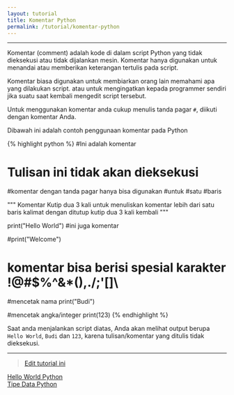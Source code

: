 ```yaml
---
layout: tutorial
title: Komentar Python
permalink: /tutorial/komentar-python
---
```


---

Komentar (comment) adalah kode di dalam script Python yang tidak dieksekusi atau tidak dijalankan mesin. Komentar hanya digunakan untuk menandai atau memberikan keterangan tertulis pada script.

Komentar biasa digunakan untuk membiarkan orang lain memahami apa yang dilakukan script. atau untuk mengingatkan kepada programmer sendiri jika suatu saat kembali mengedit script tersebut.

Untuk menggunakan komentar anda cukup menulis tanda pagar `#`, diikuti dengan komentar Anda.

Dibawah ini adalah contoh penggunaan komentar pada Python

{% highlight python %}
#Ini adalah komentar
# Tulisan ini tidak akan dieksekusi

#komentar dengan tanda pagar hanya bisa digunakan
#untuk
#satu
#baris

"""
Komentar Kutip dua 3 kali
untuk menuliskan komentar
lebih dari satu baris kalimat 
dengan ditutup kutip dua 3 kali kembali
"""

print("Hello World") #ini juga komentar

#print("Welcome")

# komentar bisa berisi spesial karakter !@#$%^&*(),./;'[]\

#mencetak nama
print("Budi")

#mencetak angka/integer
print(123)
{% endhighlight %}

Saat anda menjalankan script diatas, Anda akan melihat output berupa `Hello World`, `Budi` dan `123`, karena tulisan/komentar yang ditulis tidak dieksekusi.

---
> [Edit tutorial ini](https://github.com/belajarpythoncom/belajarpythoncom.github.io/edit/master/tutorials/komentar-python.md)

<div class="row navigation-tutorial">
    <div class="col-md-6 prev-tutorial">
        <a href="/tutorial/hello-world-python"><i class="fas fa-arrow-circle-left"></i>Hello World Python</a>
    </div>
    <div class="col-md-6 next-tutorial">
        <a href="/tutorial/tipe-data-python" class="hoverable">Tipe Data Python<i class="fas fa-arrow-circle-right"></i></a>
    </div>
</div>
